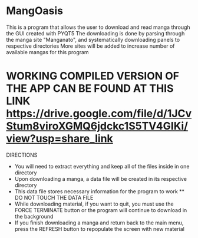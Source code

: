 # MangOasis
This is a program that allows the user to download and read manga through the GUI created with PYQT5
The downloading is done by parsing through the manga site "Manganato", and systematically downloading panels to respective directories
More sites will be added to increase number of available mangas for this program

WORKING COMPILED VERSION OF THE APP CAN BE FOUND AT THIS LINK
https://drive.google.com/file/d/1JCvStum8viroXGMQ6jdckc1S5TV4GIKi/view?usp=share_link
=============================================================================================

DIRECTIONS
* You will need to extract everything and keep all of the files inside in one directory
* Upon downloading a manga, a data file will be created in its respective directory
* This data file stores necessary information for the program to work
** DO NOT TOUCH THE DATA FILE
* While downloading material, if you want to quit, you must use the FORCE TERMINATE button or the program will continue to download in the background
* If you finish downloading a manga and return back to the main menu, press the REFRESH button to repopulate the screen with new material
